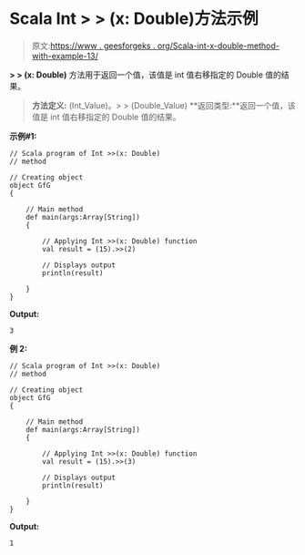 # Scala Int > > (x: Double)方法示例

> 原文:[https://www . geesforgeks . org/Scala-int-x-double-method-with-example-13/](https://www.geeksforgeeks.org/scala-int-x-double-method-with-example-13/)

**> > (x: Double)** 方法用于返回一个值，该值是 int 值右移指定的 Double 值的结果。

> **方法定义:** (Int_Value)。> > (Double_Value)
> **返回类型:**返回一个值，该值是 int 值右移指定的 Double 值的结果。

**示例#1:**

```
// Scala program of Int >>(x: Double)
// method

// Creating object
object GfG
{ 

    // Main method
    def main(args:Array[String])
    {

        // Applying Int >>(x: Double) function
        val result = (15).>>(2)

        // Displays output
        println(result)

    }
} 
```

**Output:**

```
3

```

**例 2:**

```
// Scala program of Int >>(x: Double)
// method

// Creating object
object GfG
{ 

    // Main method
    def main(args:Array[String])
    {

        // Applying Int >>(x: Double) function
        val result = (15).>>(3)

        // Displays output
        println(result)

    }
} 
```

**Output:**

```
1

```